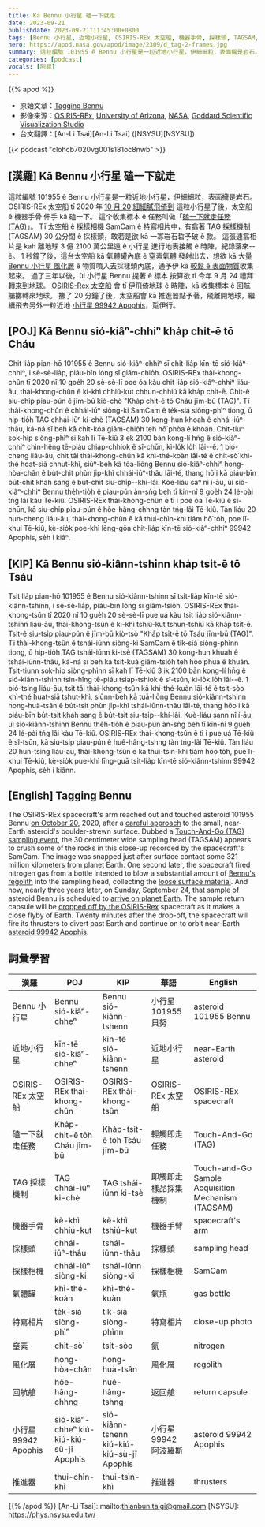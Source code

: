 ```yaml
---
title: Kā Bennu 小行星 磕一下就走
date: 2023-09-21
publishdate: 2023-09-21T11:45:00+0800
tags: [Bennu 小行星, 近地小行星, OSIRIS-REx 太空船, 機器手骨, 採樣頭, TAGSAM, 採樣相機, SamCam, 特寫相片, 氣體罐, 窒素, 風化層, 回航艙, 小行星 99942 Apophis, 推進器]
hero: https://apod.nasa.gov/apod/image/2309/d_tag-2-frames.jpg
summary: 這粒編號 101955 ê Bennu 小行星是一粒近地小行星，伊細細粒，表面攏是岩石。
categories: [podcast]
vocals: [阿錕]
---
```


{{% apod %}}

- 原始文章：[Tagging Bennu](https://apod.nasa.gov/apod/ap230921.html)
- 影像來源：[OSIRIS-REx](https://www.nasa.gov/osiris-rex), [University of Arizona](https://osirisrex.arizona.edu/), [NASA](https://www.nasa.gov/), [Goddard Scientific Visualization Studio](https://svs.gsfc.nasa.gov/)
- 台文翻譯：[An-Li Tsai][An-Li Tsai] ([NSYSU][NSYSU])

{{< podcast "clohcb7020vg001s181oc8nwb" >}}

## [漢羅] Kā Bennu 小行星 磕一下就走
這粒編號 101955 ê Bennu 小行星是一粒近地小行星，伊細細粒，表面攏是岩石。
OSIRIS-REx 太空船 tī 2020 年 [10 月 20][on October 20] [細細膩飛倚到][careful approach] 這粒小行星了後，太空船 ê 機器手骨 伸手 kā 磕一下。
這个收集標本 ê 任務叫做「[磕一下就走任務 (TAG)][Touch-And-Go (TAG) sampling event]」。
Tī 太空船 ê 採樣相機 SamCam ê 特寫相片中，有翕著 TAG 採樣機制 (TAGSAM) 30 公分闊 ê 採樣頭，敢若是欲 kā 一寡岩石硩予破 ê 款。
這張速翕相片是 kah 離地球 3 億 2100 萬公里遠 ê 小行星 進行地表接觸 ê 時陣，紀錄落來--ê。
1 秒鐘了後，這台太空船 kā 氣體罐內底 ê 窒素氣體 發射出去，想欲 kā 大量 [Bennu 小行星 風化層][Bennu's regolith] ê 物質噴入去採樣頭內底，通予伊 kā [較鬆 ê 表面物質][loose surface material]收集起來。
過了三年以後，ùi 小行星 Bennu 提著 ê 標本 按算欲 tī 今年 9 月 24 禮拜 [轉來到地球][arrive on planet Earth]。
[OSIRIS-Rex 太空船][dropped off by the OSIRIS-Rex] 會 tī 伊飛倚地球 ê 時陣，kā 收集標本 ê 回航艙擲轉來地球。
擲了 20 分鐘了後，太空船會 kā 推進器點予著，飛離開地球，繼續飛去另外一粒近地 [小行星 99942 Apophis][asteroid 99942 Apophis]，踅伊行。

## [POJ] Kā Bennu sió-kiâⁿ-chhiⁿ kha̍p chi̍t-ē tō Cháu
Chit lia̍p pian-hō 101955 ê Bennu sió-kiâⁿ-chhiⁿ sī chi̍t-lia̍p kīn-tē sió-kiâⁿ-chhiⁿ, i sè-sè-lia̍p, piáu-bīn lóng sī giâm-chio̍h.
OSIRIS-REx thài-khong-chûn tī 2020 nî 10 goe̍h 20 sè-sè-lī poe óa kàu chit lia̍p sió-kiâⁿ-chhiⁿ liáu-āu, thài-khong-chûn ê ki-khì chhiú-kut chhun-chhiú kā kha̍p chi̍t-ē.
Chit-ê siu-chi̍p piau-pún ê jīm-bū kiò-chò "Kha̍p chi̍t-ē tō Cháu jīm-bū (TAG)".
Tī thài-khong-chûn ê chhái-iūⁿ siòng-ki SamCam ê te̍k-siá siòng-phìⁿ tiong, ū hip-tio̍h TAG chhái-iūⁿ ki-chè (TAGSAM) 30 kong-hun khoah ê chhái-iūⁿ-thâu, ká-ná sī beh kā chi̍t-kóa giâm-chio̍h teh hō͘ phòa ê khoán.
Chit-tiuⁿ sok-hip siòng-phìⁿ sī kah lī Tē-kiû 3 ek 2100 bān kong-lí hn̄g ê sió-kiâⁿ-chhiⁿ chìn-hêng tē-piáu chiap-chhiok ê sî-chūn, kì-lo̍k lo̍h lâi--ê.
1 bió-cheng liáu-āu, chit tâi thài-khong-chûn kā khì-thé-koàn lāi-té ê chit-sò͘ khì-thé hoat-siā chhut-khì, siūⁿ-beh kā tōa-liōng Bennu sió-kiâⁿ-chhiⁿ hong-hòa-chân ê bu̍t-chit phùn ji̍p-khì chhái-iūⁿ-thâu lāi-té, thang hō͘ i kā piáu-bīn bu̍t-chit khah sang ê bu̍t-chit siu-chi̍p--khí-lâi.
Kòe-liáu saⁿ nî í-āu, ùi sió-kiâⁿ-chhiⁿ Bennu the̍h-tio̍h ê piau-pún àn-sǹg beh tī kin-nî 9 goe̍h 24 lé-pài tńg lâi kàu Tē-kiû.
OSIRIS-REx thài-khong-chûn ē tī i poe óa Tē-kiû ê sî-chūn, kā siu-chi̍p piau-pún ê hôe-hâng-chhng tàn tńg-lâi Tē-kiû.
Tàn liáu 20 hun-cheng liáu-āu, thài-khong-chûn ē kā thui-chìn-khì tiám hō͘ to̍h, poe lī-khui Tē-kiû, kè-sio̍k poe-khì lēng-gōa chi̍t-lia̍p kīn-tē sió-kiâⁿ-chhiⁿ 99942 Apophis, se̍h i kiâⁿ.

## [KIP] Kā Bennu sió-kiânn-tshinn kha̍p tsi̍t-ē tō Tsáu
Tsit lia̍p pian-hō 101955 ê Bennu sió-kiânn-tshinn sī tsi̍t-lia̍p kīn-tē sió-kiânn-tshinn, i sè-sè-lia̍p, piáu-bīn lóng sī giâm-tsio̍h.
OSIRIS-REx thài-khong-tsûn tī 2020 nî 10 gue̍h 20 sè-sè-lī pue uá kàu tsit lia̍p sió-kiânn-tshinn liáu-āu, thài-khong-tsûn ê ki-khì tshiú-kut tshun-tshiú kā kha̍p tsi̍t-ē.
Tsit-ê siu-tsi̍p piau-pún ê jīm-bū kiò-tsò "Kha̍p tsi̍t-ē tō Tsáu jīm-bū (TAG)".
Tī thài-khong-tsûn ê tshái-iūnn siòng-ki SamCam ê ti̍k-siá siòng-phìnn tiong, ū hip-tio̍h TAG tshái-iūnn ki-tsè (TAGSAM) 30 kong-hun khuah ê tshái-iūnn-thâu, ká-ná sī beh kā tsi̍t-kuá giâm-tsio̍h teh hōo phuà ê khuán.
Tsit-tiunn sok-hip siòng-phìnn sī kah lī Tē-kiû 3 ik 2100 bān kong-lí hn̄g ê sió-kiânn-tshinn tsìn-hîng tē-piáu tsiap-tshiok ê sî-tsūn, kì-lo̍k lo̍h lâi--ê.
1 bió-tsing liáu-āu, tsit tâi thài-khong-tsûn kā khì-thé-kuàn lāi-té ê tsit-sòo khì-thé huat-siā tshut-khì, siūnn-beh kā tuā-liōng Bennu sió-kiânn-tshinn hong-huà-tsân ê bu̍t-tsit phùn ji̍p-khì tshái-iūnn-thâu lāi-té, thang hōo i kā piáu-bīn bu̍t-tsit khah sang ê bu̍t-tsit siu-tsi̍p--khí-lâi.
Kuè-liáu sann nî í-āu, uì sió-kiânn-tshinn Bennu the̍h-tio̍h ê piau-pún àn-sǹg beh tī kin-nî 9 gue̍h 24 lé-pài tńg lâi kàu Tē-kiû.
OSIRIS-REx thài-khong-tsûn ē tī i pue uá Tē-kiû ê sî-tsūn, kā siu-tsi̍p piau-pún ê huê-hâng-tshng tàn tńg-lâi Tē-kiû.
Tàn liáu 20 hun-tsing liáu-āu, thài-khong-tsûn ē kā thui-tsìn-khì tiám hōo to̍h, pue lī-khui Tē-kiû, kè-sio̍k pue-khì līng-guā tsi̍t-lia̍p kīn-tē sió-kiânn-tshinn 99942 Apophis, se̍h i kiânn.

## [English] Tagging Bennu
The OSIRIS-REx spacecraft's arm reached out and touched asteroid 101955 Bennu [on October 20][on October 20], 2020, after a [careful approach][careful approach] to the small, near-Earth asteroid's boulder-strewn surface.
Dubbed a [Touch-And-Go (TAG) sampling event][Touch-And-Go (TAG) sampling event], the 30 centimeter wide sampling head (TAGSAM) appears to crush some of the rocks in this close-up recorded by the spacecraft's SamCam.
The image was snapped just after surface contact some 321 million kilometers from planet Earth.
One second later, the spacecraft fired nitrogen gas from a bottle intended to blow a substantial amount of [Bennu's regolith][Bennu's regolith] into the sampling head, collecting the [loose surface material][loose surface material].
And now, nearly three years later, on Sunday, September 24, that sample of asteroid Bennu is scheduled to [arrive on planet Earth][arrive on planet Earth].
The sample return capsule will be [dropped off by the OSIRIS-Rex][dropped off by the OSIRIS-Rex] spacecraft as it makes a close flyby of Earth.
Twenty minutes after the drop-off, the spacecraft will fire its thrusters to divert past Earth and continue on to orbit near-Earth [asteroid 99942 Apophis][asteroid 99942 Apophis].

## 詞彙學習

|漢羅|POJ|KIP|華語|English|
|-|-|-|-|-|
|Bennu 小行星|Bennu sió-kiâⁿ-chheⁿ|Bennu sió-kiânn-tshenn|小行星 101955 貝努|asteroid 101955 Bennu|
|近地小行星|kīn-tē sió-kiâⁿ-chheⁿ|kīn-tē sió-kiânn-tshenn|近地小行星|near-Earth asteroid|
|OSIRIS-REx 太空船|OSIRIS-REx thài-khong-chûn|OSIRIS-REx thài-khong-tsûn|OSIRIS-REx 太空船|OSIRIS-REx spacecraft|
|磕一下就走任務|Kha̍p-chi̍t-ē to̍h Cháu jīm-bū|Kha̍p-tsi̍t-ē to̍h Tsáu jīm-bū|輕觸即走任務|Touch-And-Go (TAG)|
|TAG 採樣機制|TAG chhái-iūⁿ ki-chè|TAG tshái-iūnn ki-tsè|即觸即走樣品採集機制|Touch-and-Go Sample Acquisition Mechanism (TAGSAM)|
|機器手骨|kè-khì chhiú-kut|kè-khì tshiú-kut|機器手臂|spacecraft's arm|
|採樣頭|chhái-iūⁿ-thâu|tshái-iūnn-thâu|採樣頭|sampling head|
|採樣相機|chhái-iūⁿ siòng-ki|tshái-iūnn siòng-ki|採樣相機|SamCam|
|氣體罐|khì-thé-koàn|khì-thé-kuàn|氣瓶|gas bottle|
|特寫相片|te̍k-siá siòng-phìⁿ|ti̍k-siá siòng-phìnn|特寫相片|close-up photo|
|窒素|chi̍t-sò͘|tsi̍t-sòo|氮|nitrogen|
|風化層|hong-hòa-chân|hong-huà-tsân|風化層|regolith|
|回航艙|hôe-hâng-chhng|huê-hâng-tshng|返回艙|return capsule|
|小行星 99942 Apophis|sió-kiâⁿ-chheⁿ kiú-kiú-kiú-sù-jī Apophis|sió-kiânn-tshenn kiú-kiú-kiú-sù-jī Apophis|小行星 99942 阿波羅斯|asteroid 99942 Apophis|
|推進器|thui-chìn-khì|thui-tsìn-khì|推進器|thrusters|

{{% /apod %}}
[An-Li Tsai]: mailto:thianbun.taigi@gmail.com
[NSYSU]: https://phys.nsysu.edu.tw/

[copyright]: https://apod.nasa.gov/apod/fap/lib/about_apod.html#srapply
[License]: https://creativecommons.org/licenses/by/2.0/

[on October 20]:https://youtu.be/xj0O-fLSV7c
[careful approach]:https://apod.nasa.gov/apod/ap201012.html
[Touch-And-Go (TAG) sampling event]:https://www.nasa.gov/feature/goddard/2020/osiris-rex-tags-surface-of-asteroid-bennu/
[Bennu's regolith]:https://apod.nasa.gov/apod/ap200916.html
[loose surface material]:https://apod.nasa.gov/apod/image/2010/E_tag_aftermath.gif
[arrive on planet Earth]:https://www.nasa.gov/press-release/nasa-completes-last-osiris-rex-test-before-asteroid-sample-delivery
[dropped off by the OSIRIS-Rex]:https://blogs.nasa.gov/osiris-rex/2023/09/08/heres-how-sept-24-asteroid-sample-delivery-will-work/
[asteroid 99942 Apophis]:https://solarsystem.nasa.gov/asteroids-comets-and-meteors/asteroids/apophis/in-depth/
